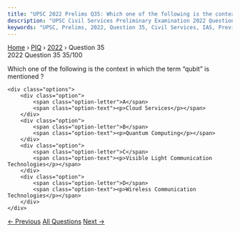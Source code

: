 ```yaml
---
title: "UPSC 2022 Prelims Q35: Which one of the following is the context in which the term..."
description: "UPSC Civil Services Preliminary Examination 2022 Question 35 with options and answer"
keywords: "UPSC, Prelims, 2022, Question 35, Civil Services, IAS, Previous Year Questions"
---
```


<nav class="breadcrumb">
    <a href="../../">Home</a>
    <span>›</span>
    <a href="../">PIQ</a>
    <span>›</span>
    <a href="./">2022</a>
    <span>›</span>
    <span>Question 35</span>
</nav>

<div class="question-header">
    <div class="question-meta">
        <span class="year-badge">2022</span>
        <span class="question-number">Question 35</span>
        <span class="progress">35/100</span>
    </div>
    <div class="progress-bar">
        <div class="progress-fill" style="width: 35.0%"></div>
    </div>
</div>

<div class="question-content">
    <div class="question-text">
        <p>Which one of the following is the context in which the term “qubit” is<br />
mentioned ?</p>
    </div>
    
    <div class="options">
        <div class="option">
            <span class="option-letter">A</span>
            <span class="option-text"><p>Cloud Services</p></span>
        </div>
        <div class="option">
            <span class="option-letter">B</span>
            <span class="option-text"><p>Quantum Computing</p></span>
        </div>
        <div class="option">
            <span class="option-letter">C</span>
            <span class="option-text"><p>Visible Light Communication Technologies</p></span>
        </div>
        <div class="option">
            <span class="option-letter">D</span>
            <span class="option-text"><p>Wireless Communication Technologies</p></span>
        </div>
    </div>
</div>

<div class="question-nav">
    <a href="../q034-which-one-of-the-following-statements-best-reflect/" class="nav-btn prev">← Previous</a>
    <a href="../" class="nav-btn center">All Questions</a>
    <a href="../q036-consider-the-following-communication-technologies/" class="nav-btn next">Next →</a>
</div>
